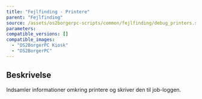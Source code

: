```yaml
---
title: "Fejlfinding - Printere"
parent: "Fejlfinding"
source: /assets/os2borgerpc-scripts/common/fejlfinding/debug_printers.sh
parameters:
compatible_versions: []
compatible_images:
  - "OS2BorgerPC Kiosk"
  - "OS2BorgerPC"
---
```


## Beskrivelse
Indsamler informationer omkring printere og skriver den til job-loggen.